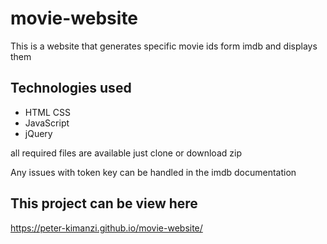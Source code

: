 # movie-website
This is a website that generates specific movie ids form imdb and displays them

## Technologies used
 * HTML CSS
 * JavaScript
 * jQuery

all required files are available just clone or download zip

Any issues with token key can be handled in the imdb documentation



## This project can be view here

https://peter-kimanzi.github.io/movie-website/

